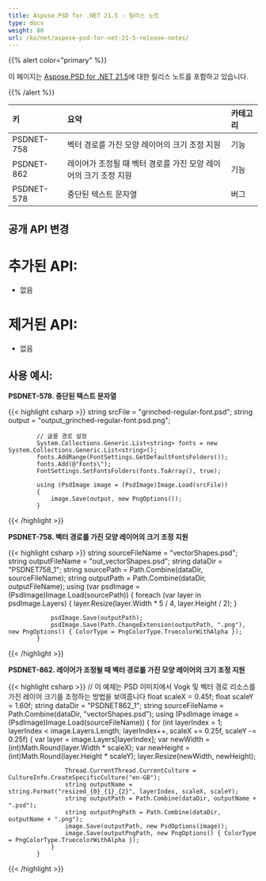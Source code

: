 ```yaml
---
title: Aspose.PSD for .NET 21.5 - 릴리스 노트
type: docs
weight: 80
url: /ko/net/aspose-psd-for-net-21-5-release-notes/
---
```


{{% alert color="primary" %}} 

이 페이지는 [Aspose.PSD for .NET 21.5](https://www.nuget.org/packages/Aspose.PSD/)에 대한 릴리스 노트를 포함하고 있습니다.

{{% /alert %}} 

|**키**|**요약**|**카테고리**|
| :- | :- | :- |
|PSDNET-758|벡터 경로를 가진 모양 레이어의 크기 조정 지원|기능|
|PSDNET-862|레이어가 조정될 때 벡터 경로를 가진 모양 레이어의 크기 조정 지원|기능|
|PSDNET-578|중단된 텍스트 문자열|버그|

## **공개 API 변경**
# **추가된 API:**
- 없음

# **제거된 API:**
- 없음

## **사용 예시:**

**PSDNET-578. 중단된 텍스트 문자열**

{{< highlight csharp >}}
            string srcFile = "grinched-regular-font.psd";
            string output = "output_grinched-regular-font.psd.png";

            // 글꼴 경로 설정
            System.Collections.Generic.List<string> fonts = new System.Collections.Generic.List<string>();
            fonts.AddRange(FontSettings.GetDefaultFontsFolders());
            fonts.Add(@"Fonts\");
            FontSettings.SetFontsFolders(fonts.ToArray(), true);

            using (PsdImage image = (PsdImage)Image.Load(srcFile))
            {
                image.Save(output, new PngOptions());
            }
{{< /highlight >}}

**PSDNET-758. 벡터 경로를 가진 모양 레이어의 크기 조정 지원**

{{< highlight csharp >}}
            string sourceFileName = "vectorShapes.psd";
            string outputFileName = "out_vectorShapes.psd";
            string dataDir = "PSDNET758_1";
            string sourcePath = Path.Combine(dataDir, sourceFileName);
            string outputPath = Path.Combine(dataDir, outputFileName);
            using (var psdImage = (PsdImage)Image.Load(sourcePath))
            {
                foreach (var layer in psdImage.Layers)
                {
                    layer.Resize(layer.Width * 5 / 4, layer.Height / 2);
                }

                psdImage.Save(outputPath);
                psdImage.Save(Path.ChangeExtension(outputPath, ".png"), new PngOptions() { ColorType = PngColorType.TruecolorWithAlpha });
            }
{{< /highlight >}}

**PSDNET-862. 레이어가 조정될 때 벡터 경로를 가진 모양 레이어의 크기 조정 지원**

{{< highlight csharp >}}
            // 이 예제는 PSD 이미지에서 Vogk 및 벡터 경로 리소스를 가진 레이어 크기를 조정하는 방법을 보여줍니다
            float scaleX = 0.45f;
            float scaleY = 1.60f;
            string dataDir = "PSDNET862_1";
            string sourceFileName = Path.Combine(dataDir, "vectorShapes.psd");
            using (PsdImage image = (PsdImage)Image.Load(sourceFileName))
            {
                for (int layerIndex = 1; layerIndex < image.Layers.Length; layerIndex++, scaleX += 0.25f, scaleY -= 0.25f)
                {
                    var layer = image.Layers[layerIndex];
                    var newWidth = (int)Math.Round(layer.Width * scaleX);
                    var newHeight = (int)Math.Round(layer.Height * scaleY);
                    layer.Resize(newWidth, newHeight);

                    Thread.CurrentThread.CurrentCulture = CultureInfo.CreateSpecificCulture("en-GB");
                    string outputName = string.Format("resized_{0}_{1}_{2}", layerIndex, scaleX, scaleY);
                    string outputPath = Path.Combine(dataDir, outputName + ".psd");
                    string outputPngPath = Path.Combine(dataDir, outputName + ".png");
                    image.Save(outputPath, new PsdOptions(image));
                    image.Save(outputPngPath, new PngOptions() { ColorType = PngColorType.TruecolorWithAlpha });
                }
            }
{{< /highlight >}}
